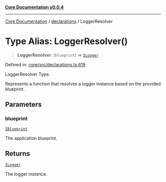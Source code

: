 [**Core Documentation v0.0.4**](../../README.md)

***

[Core Documentation](../../modules.md) / [declarations](../README.md) / LoggerResolver

# Type Alias: LoggerResolver()

> **LoggerResolver**: (`blueprint`) => [`ILogger`](../interfaces/ILogger.md)

Defined in: [core/src/declarations.ts:619](https://github.com/stonemjs/core/blob/93efe04ef1a71ad6f49c3b315da54d45ace50f23/src/declarations.ts#L619)

LoggerResolver Type.

Represents a function that resolves a logger instance based on the provided blueprint.

## Parameters

### blueprint

[`IBlueprint`](IBlueprint.md)

The application blueprint.

## Returns

[`ILogger`](../interfaces/ILogger.md)

The logger instance.
